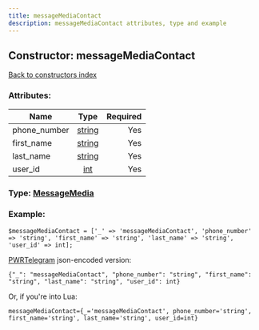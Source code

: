 ```yaml
---
title: messageMediaContact
description: messageMediaContact attributes, type and example
---
```

## Constructor: messageMediaContact  
[Back to constructors index](index.md)



### Attributes:

| Name     |    Type       | Required |
|----------|:-------------:|---------:|
|phone\_number|[string](../types/string.md) | Yes|
|first\_name|[string](../types/string.md) | Yes|
|last\_name|[string](../types/string.md) | Yes|
|user\_id|[int](../types/int.md) | Yes|



### Type: [MessageMedia](../types/MessageMedia.md)


### Example:

```
$messageMediaContact = ['_' => 'messageMediaContact', 'phone_number' => 'string', 'first_name' => 'string', 'last_name' => 'string', 'user_id' => int];
```  

[PWRTelegram](https://pwrtelegram.xyz) json-encoded version:

```
{"_": "messageMediaContact", "phone_number": "string", "first_name": "string", "last_name": "string", "user_id": int}
```


Or, if you're into Lua:  


```
messageMediaContact={_='messageMediaContact', phone_number='string', first_name='string', last_name='string', user_id=int}

```


